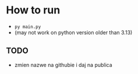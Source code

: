 # How to run
* ``` py main.py ```
* (may not work on python version older than 3.13)
## TODO
* zmien nazwe na githubie i daj na publica
  
